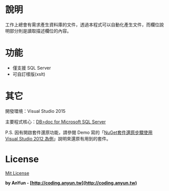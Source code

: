 # 說明 #

工作上總會有需求產生資料庫的文件，透過本程式可以自動化產生文件，而欄位說明部分則是讀取描述欄位的內容。

# 功能 #

* 僅支援 SQL Server
* 可自訂樣版(xslt)

# 其它 #

開發環境：Visual Studio 2015

主要程式核心：[DB>doc for Microsoft SQL Server](http://sqldbdoc.codeplex.com/)

P.S. 因有開啟套件還原功能，請參閱 Demo 寫的「[NuGet套件還原步驟使用Visual Studio 2012 為例](http://demo.tc/Post/763)」說明來還原有用到的套件。

# License #
[Mit License](http://opensource.org/licenses/mit-license.php)

**by AnYun - [http://coding.anyun.tw](http://coding.anyun.tw)**